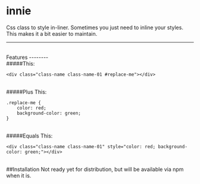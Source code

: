 # innie
Css class to style in-liner. Sometimes you just need to inline your styles. This makes it a bit easier to maintain.

---
<br />
Features
--------
<br />
#####This:

    <div class="class-name class-name-01 #replace-me"></div>
<br />
#####Plus This:

    .replace-me {
        color: red;
        background-color: green;
    }
<br />
#####Equals This:

    <div class="class-name class-name-01" style="color: red; background-color: green;"></div>
<br />
##Installation
Not ready yet for distribution, but will be available via npm when it is.
